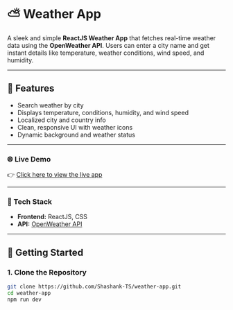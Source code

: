 # ⛅ Weather App

A sleek and simple **ReactJS Weather App** that fetches real-time weather data using the **OpenWeather API**. Users can enter a city name and get instant details like temperature, weather conditions, wind speed, and humidity.

---

## 🌟 Features

-  Search weather by city
-  Displays temperature, conditions, humidity, and wind speed
-  Localized city and country info
-  Clean, responsive UI with weather icons
-  Dynamic background and weather status

---

### 🌐 Live Demo

👉 [Click here to view the live app](https://weather-app-using-reactjs-by-shashank.netlify.app/)

---

### 🔧 Tech Stack

- **Frontend:** ReactJS, CSS
- **API:** [OpenWeather API](https://openweathermap.org/api)

---

## 🚀 Getting Started

### 1. Clone the Repository

```bash
git clone https://github.com/Shashank-TS/weather-app.git
cd weather-app
npm run dev
